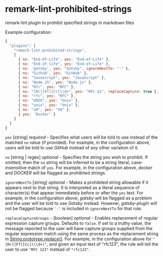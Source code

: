 # remark-lint-prohibited-strings
remark-lint plugin to prohibit specified strings in markdown files

Example configuration:

```javascript
{
  "plugins": [
    "remark-lint-prohibited-strings",
    [
      { no: "End-Of-Life", yes: "End-of-Life" },
      { no: "End-of-life", yes: "End-of-Life" },
      { no: 'gatsby', yes: "Gatsby", ignoreNextTo: "-" },
      { no: "Github", yes: "GitHub" },
      { no: "Javascript", yes: "JavaScript" },
      { no: "Node.JS", yes: "Node.js" },
      { no: "Rfc", yes: "RFC" },
      { no: "[Rr][Ff][Cc]\\d+", yes: "RFC $1", replaceCapture: true },
      { no: "rfc", yes: "RFC" },
      { no: "UNIX", yes: "Unix" },
      { no: "unix", yes: "Unix" },
      { no: "v8", yes: "V8" },
      { yes: 'Docker' }
    ]
  ]
}
```

`yes` [string] _required_ - Specifies what users will be told to use instead
of the matched `no` value (if provided). For example, in the configuration
above, users will be told to use _GitHub_ instead of any other variation of it.

`no` [string | regex] _optional_ - Specifies the string you wish to prohibit. If
omitted, then the `no` string will be inferred to be a string literal,
case-insensitive match of `yes`. For example, in the configuration above,
_docker_ and _DOCKER_ will be flagged as prohibited strings.

`ignoreNextTo` [string] _optional_ - Makes a prohibited string allowable if it
appears next to that string. It is interpreted as a literal sequence of
character(s) that appear immediately before or after the `yes` text. For
example, in the configuration above, _gatsby_ will be flagged as a problem and
the user will be told to use _Gatsby_ instead. However, _gatsby-plugin_ will not
be flagged because `'-'` is included in `ignoreNextTo` for that rule.

`replaceCaptureGroups` - [boolean] _optional_ - Enables replacement of regular
expression capture groups. Defaults to `false`. If set to a truthy value, the
message reported to the user will have capture groups supplied from the regular
expression match using the same process as the replacement string in
[String.prototype.replace()](https://developer.mozilla.org/en-US/docs/Web/JavaScript/Reference/Global_Objects/String/replace).
For example, in the configuration above for
`"[Rr][Ff][Cc](\\d+)"`, and given an input text of "rfc123", the rule will tell
the user to use `"RFC 123"` instead of `"rfc123"`.
